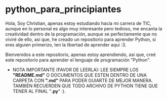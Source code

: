 # python_para_principiantes

Hola, Soy Christian, apenas estoy estudiando hacia mi carrera de TIC, aunque en lo personal es algo muy interesante pero tedioso, me encanta la creatividad dentro de la programación, aunque se perfectamente que no viviré de ello, así que, he creado un repositorio para aprender Python, si eres alguien primerizo, ten la libertad de aprender aquí :3.

Bienvenidos a este repositorio, apenas estoy aprendiendo, asi que, creé este repositorio para aprender el lenguaje de programación "Python".

- NOTA IMPORTANTE (FAVOR DE LEERLA): LEE SIEMPRE LOS **"README.md"** O DOCUMENTOS QUE ESTEN DENTRO DE UNA CARPETA CON **".md"** PARA PODER GUIARTE DE MEJOR MANERA. TAMBIÉN RECUERDEN QUE TODO ARCHIVO DE PYTHON TIENE QUE TENER AL FINAL "**.py**" :). 

